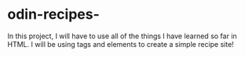 # odin-recipes-
In this project, I will have to use all of the things I have learned so far in HTML. I will be using tags and elements to create a simple recipe site!
